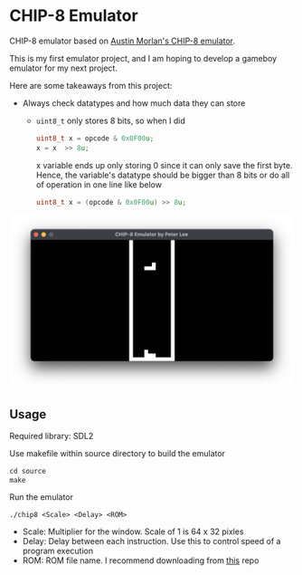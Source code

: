 # CHIP-8 Emulator

CHIP-8 emulator based on [Austin Morlan's CHIP-8 emulator](https://austinmorlan.com/posts/chip8_emulator/).

This is my first emulator project, and I am hoping to develop a gameboy emulator for my next project.

Here are some takeaways from this project:

- Always check datatypes and how much data they can store
  
  - ```uint8_t``` only stores 8 bits, so when I did
  
    ``` c++
    uint8_t x = opcode & 0x0F00u;
    x = x  >> 8u;
    ```

    x variable ends up only storing 0 since it can only save the first byte. Hence, the variable's datatype should be bigger than 8 bits or do all of operation in one line like below

    ``` c++
    uint8_t x = (opcode & 0x0F00u) >> 8u;
    ```

![Tetris on my CHIP-8 emulator](/images/tetris.png)

## Usage

Required library: SDL2

Use makefile within source directory to build the emulator

``` command
cd source
make
```

Run the emulator

``` command
./chip8 <Scale> <Delay> <ROM>
```

- Scale: Multiplier for the window. Scale of 1 is 64 x 32 pixles
- Delay: Delay between each instruction. Use this to control speed of a program execution
- ROM: ROM file name. I recommend downloading from [this](https://github.com/dmatlack/chip8/tree/master/roms/games) repo